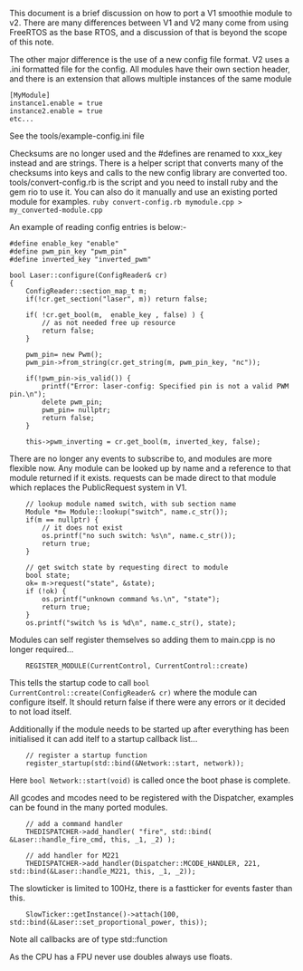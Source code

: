 This document is a brief discussion on how to port a V1 smoothie module to v2.
There are many differences between V1 and V2 many come from using FreeRTOS as the base RTOS, and a discussion of that is beyond the scope of this note.

The other major difference is the use of a new config file format. V2 uses a .ini formatted file for the config.
All  modules have their own section header, and there is an extension that allows multiple instances of the same module
```
[MyModule]
instance1.enable = true
instance2.enable = true
etc...
```
See the tools/example-config.ini file

Checksums are no longer used and the #defines are renamed to xxx_key instead and are strings.
There is a helper script that converts many of the checksums into keys and calls to the new config library are converted too.
tools/convert-config.rb is the script and you need to install ruby and the gem rio to use it. You can also do it manually and use an existing ported module for examples.
```ruby convert-config.rb mymodule.cpp > my_converted-module.cpp```

An example of reading config entries is below:-
```
#define enable_key "enable"
#define pwm_pin_key "pwm_pin"
#define inverted_key "inverted_pwm"

bool Laser::configure(ConfigReader& cr)
{
    ConfigReader::section_map_t m;
    if(!cr.get_section("laser", m)) return false;

    if( !cr.get_bool(m,  enable_key , false) ) {
        // as not needed free up resource
        return false;
    }

    pwm_pin= new Pwm();
    pwm_pin->from_string(cr.get_string(m, pwm_pin_key, "nc"));

    if(!pwm_pin->is_valid()) {
        printf("Error: laser-config: Specified pin is not a valid PWM pin.\n");
        delete pwm_pin;
        pwm_pin= nullptr;
        return false;
    }

    this->pwm_inverting = cr.get_bool(m, inverted_key, false);
```

There are no longer any events to subscribe to, and modules are more flexible now. Any module can be looked up by name and a reference to that module returned if it exists. requests can be made direct to that module which replaces the PublicRequest system in V1.

```
    // lookup module named switch, with sub section name
    Module *m= Module::lookup("switch", name.c_str());
    if(m == nullptr) {
        // it does not exist
        os.printf("no such switch: %s\n", name.c_str());
        return true;
    }

    // get switch state by requesting direct to module
    bool state;
    ok= m->request("state", &state);
    if (!ok) {
        os.printf("unknown command %s.\n", "state");
        return true;
    }
    os.printf("switch %s is %d\n", name.c_str(), state);
```

Modules can self register themselves so adding them to main.cpp is no longer required...

```
    REGISTER_MODULE(CurrentControl, CurrentControl::create)
```

This tells the startup code to call ```bool CurrentControl::create(ConfigReader& cr)``` where the module can configure itself. It should return false if there were any errors or it decided to not load itself.

Additionally if the module needs to be started up after everything has been initialised it can add itelf to a startup callback list...
```
    // register a startup function
    register_startup(std::bind(&Network::start, network));
```
Here ```bool Network::start(void)``` is called once the boot phase is complete.


All gcodes and mcodes need to be registered with the Dispatcher, examples can be found in the many ported modules.
```
    // add a command handler
    THEDISPATCHER->add_handler( "fire", std::bind( &Laser::handle_fire_cmd, this, _1, _2) );

    // add handler for M221
    THEDISPATCHER->add_handler(Dispatcher::MCODE_HANDLER, 221, std::bind(&Laser::handle_M221, this, _1, _2));
```

The slowticker is limited to 100Hz, there is a fastticker for events faster than this.

```
    SlowTicker::getInstance()->attach(100, std::bind(&Laser::set_proportional_power, this));
```

Note all callbacks are of type std::function

As the CPU has a FPU never use doubles always use floats.
